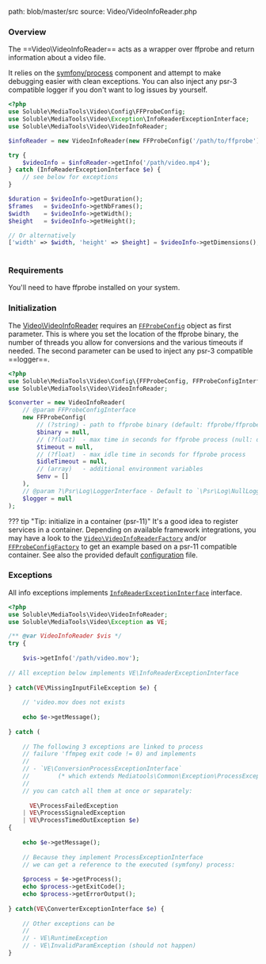 path: blob/master/src
source: Video/VideoInfoReader.php

### Overview

The ==Video\VideoInfoReader== acts as a wrapper over ffprobe and return information about a video file.

It relies on the [symfony/process](https://symfony.com/doc/current/components/process.html) 
component and attempt to make debugging easier with clean exceptions. You can also inject any psr-3 compatible 
logger if you don't want to log issues by yourself.    
  
```php
<?php
use Soluble\MediaTools\Video\Config\FFProbeConfig;
use Soluble\MediaTools\Video\Exception\InfoReaderExceptionInterface;
use Soluble\MediaTools\Video\VideoInfoReader;

$infoReader = new VideoInfoReader(new FFProbeConfig('/path/to/ffprobe'));

try {
    $videoInfo = $infoReader->getInfo('/path/video.mp4');
} catch (InfoReaderExceptionInterface $e) {
    // see below for exceptions
}

$duration = $videoInfo->getDuration();
$frames   = $videoInfo->getNbFrames();
$width    = $videoInfo->getWidth();
$height   = $videoInfo->getHeight();

// Or alternatively
['width' => $width, 'height' => $height] = $videoInfo->getDimensions();
       
``` 

### Requirements

You'll need to have ffprobe installed on your system.

### Initialization

The [Video\VideoInfoReader](https://github.com/soluble-io/soluble-mediatools/blob/master/src/Video/VideoInfoReader.php) 
requires an [`FFProbeConfig`](https://github.com/soluble-io/soluble-mediatools/blob/master/src/Video/Config/FFProbeConfig.php) 
object as first parameter. 
This is where you set the location of the ffprobe binary, the number of threads you allow for conversions
and the various timeouts if needed. The second parameter can be used to inject any psr-3 compatible ==logger==. 

```php
<?php
use Soluble\MediaTools\Video\Config\{FFProbeConfig, FFProbeConfigInterface};
use Soluble\MediaTools\Video\VideoInfoReader;

$converter = new VideoInfoReader(    
    // @param FFProbeConfigInterface 
    new FFProbeConfig(
        // (?string) - path to ffprobe binary (default: ffprobe/ffprobe.exe)
        $binary = null,
        // (?float)  - max time in seconds for ffprobe process (null: disable)
        $timeout = null, 
        // (?float)  - max idle time in seconds for ffprobe process
        $idleTimeout = null, 
        // (array)   - additional environment variables
        $env = []                           
    ),
    // @param ?\Psr\Log\LoggerInterface - Default to `\Psr\Log\NullLogger`.     
    $logger = null   
);
```

??? tip "Tip: initialize in a container (psr-11)" 
    It's a good idea to register services in a container. 
    Depending on available framework integrations, you may have a look to the [`Video\VideoInfoReaderFactory`](https://github.com/soluble-io/soluble-mediatools/blob/master/src/Video/VideoInfoReaderFactory.php)
    and/or [`FFProbeConfigFactory`](https://github.com/soluble-io/soluble-mediatools/blob/master/src/Video/Config/FFProbeConfigFactory.php) to get an example based on a psr-11 compatible container.
    See also the provided default [configuration](https://github.com/soluble-io/soluble-mediatools/blob/master/config/soluble-mediatools.config.php) file.
               
       
### Exceptions

All info exceptions implements [`InfoReaderExceptionInterface`](https://github.com/soluble-io/soluble-mediatools/blob/master/src/Video/Exception/InfoReaderExceptionInterface.php) interface.


```php
<?php
use Soluble\MediaTools\Video\VideoInfoReader;
use Soluble\MediaTools\Video\Exception as VE;

/** @var VideoInfoReader $vis */
try {
    
    $vis->getInfo('/path/video.mov');
    
// All exception below implements VE\InfoReaderExceptionInterface
        
} catch(VE\MissingInputFileException $e) {
    
    // 'video.mov does not exists
    
    echo $e->getMessage();    
    
} catch (
    
    // The following 3 exceptions are linked to process
    // failure 'ffmpeg exit code != 0) and implements
    //
    // - `VE\ConversionProcessExceptionInterface`
    //        (* which extends Mediatools\Common\Exception\ProcessExceptionInterface)    
    //
    // you can catch all them at once or separately:
    
      VE\ProcessFailedException       
    | VE\ProcessSignaledException
    | VE\ProcessTimedOutException $e) 
{
    
    echo $e->getMessage();
    
    // Because they implement ProcessExceptionInterface
    // we can get a reference to the executed (symfony) process:
    
    $process = $e->getProcess();
    echo $process->getExitCode();
    echo $process->getErrorOutput();
    
} catch(VE\ConverterExceptionInterface $e) {
    
    // Other exceptions can be
    //
    // - VE\RuntimeException
    // - VE\InvalidParamException (should not happen)
}
       
``` 

